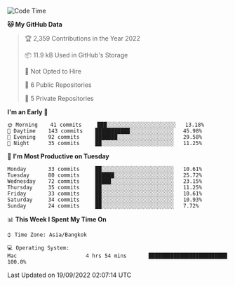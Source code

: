 <!--START_SECTION:waka-->
![Code Time](http://img.shields.io/badge/Code%20Time-1%2C427%20hrs%2025%20mins-blue)

**🐱 My GitHub Data** 

> 🏆 2,359 Contributions in the Year 2022
 > 
> 📦 11.9 kB Used in GitHub's Storage 
 > 
> 🚫 Not Opted to Hire
 > 
> 📜 6 Public Repositories 
 > 
> 🔑 5 Private Repositories  
 > 
**I'm an Early 🐤** 

```text
🌞 Morning    41 commits     ███░░░░░░░░░░░░░░░░░░░░░░   13.18% 
🌆 Daytime    143 commits    ███████████░░░░░░░░░░░░░░   45.98% 
🌃 Evening    92 commits     ███████░░░░░░░░░░░░░░░░░░   29.58% 
🌙 Night      35 commits     ██░░░░░░░░░░░░░░░░░░░░░░░   11.25%

```
📅 **I'm Most Productive on Tuesday** 

```text
Monday       33 commits     ██░░░░░░░░░░░░░░░░░░░░░░░   10.61% 
Tuesday      80 commits     ██████░░░░░░░░░░░░░░░░░░░   25.72% 
Wednesday    72 commits     █████░░░░░░░░░░░░░░░░░░░░   23.15% 
Thursday     35 commits     ██░░░░░░░░░░░░░░░░░░░░░░░   11.25% 
Friday       33 commits     ██░░░░░░░░░░░░░░░░░░░░░░░   10.61% 
Saturday     34 commits     ██░░░░░░░░░░░░░░░░░░░░░░░   10.93% 
Sunday       24 commits     ██░░░░░░░░░░░░░░░░░░░░░░░   7.72%

```


📊 **This Week I Spent My Time On** 

```text
⌚︎ Time Zone: Asia/Bangkok

💻 Operating System: 
Mac                      4 hrs 54 mins       █████████████████████████   100.0%

```


 Last Updated on 19/09/2022 02:07:14 UTC
<!--END_SECTION:waka-->